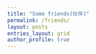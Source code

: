 ```yaml
---
title: "Some friends(伙伴)"
permalink: /friends/
layout: posts
entries_layout: grid
author_profile: true
---
```

<!--     主题中的 _layouts/posts.html 布局文件定义了文章列表的显示方式。它会遍历 _posts 目录下的所有文章，并按照日期进行排序和分组。
    在 _layouts/posts.html 中，通过使用 Liquid 模板语言和相关的 Jekyll 过滤器，提取每篇文章的日期信息。
    根据提取的日期信息，生成年份归档页面的链接和标题。
    当你访问 /year-archive/ 页面时，Jekyll 会根据配置的 permalink，将请求映射到 year-archive.md 页面，并加载对应的布局模板 _layouts/posts.html。
    _layouts/posts.html 在生成页面时，根据提取的日期信息，筛选出属于特定年份的文章，并按照日期倒序排列。
    最终，生成的年份归档页面会展示属于该年份的文章列表。 -->
